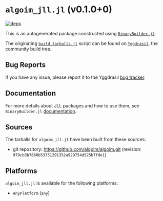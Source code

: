# `algoim_jll.jl` (v0.1.0+0)

[![deps](https://juliahub.com/docs/algoim_jll/deps.svg)](https://juliahub.com/ui/Packages/algoim_jll/zZPaQ?page=2)

This is an autogenerated package constructed using [`BinaryBuilder.jl`](https://github.com/JuliaPackaging/BinaryBuilder.jl).

The originating [`build_tarballs.jl`](https://github.com/JuliaPackaging/Yggdrasil/blob/fa61398f401eda74898ad2849b874417f5a5217c/A/algoim/build_tarballs.jl) script can be found on [`Yggdrasil`](https://github.com/JuliaPackaging/Yggdrasil/), the community build tree.

## Bug Reports

If you have any issue, please report it to the Yggdrasil [bug tracker](https://github.com/JuliaPackaging/Yggdrasil/issues).

## Documentation

For more details about JLL packages and how to use them, see `BinaryBuilder.jl` [documentation](https://docs.binarybuilder.org/stable/jll/).

## Sources

The tarballs for `algoim_jll.jl` have been built from these sources:

* git repository: https://github.com/algoim/algoim.git (revision: `979cb3b7860b53751291352a929754d525b7fde1`)

## Platforms

`algoim_jll.jl` is available for the following platforms:

* `AnyPlatform` (`any`)
